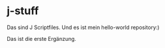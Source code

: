 # j-stuff
Das sind J Scriptfiles.
Und es ist mein hello-world repository:)

Das ist die erste Ergänzung.
